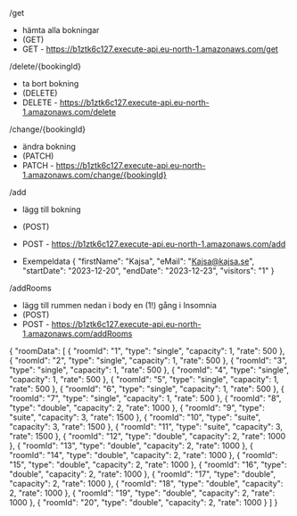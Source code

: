 /get
- hämta alla bokningar
- (GET)
- GET - https://b1ztk6c127.execute-api.eu-north-1.amazonaws.com/get

/delete/{bookingId}
- ta bort bokning
- (DELETE)
- DELETE - https://b1ztk6c127.execute-api.eu-north-1.amazonaws.com/delete

/change/{bookingId}
- ändra bokning
- (PATCH)
- PATCH - https://b1ztk6c127.execute-api.eu-north-1.amazonaws.com/change/{bookingId}

/add
- lägg till bokning
- (POST)
- POST - https://b1ztk6c127.execute-api.eu-north-1.amazonaws.com/add

- Exempeldata
  {
    "firstName": "Kajsa",
    "eMail": "Kajsa@kajsa.se",
    "startDate": "2023-12-20",
    "endDate": "2023-12-23",
    "visitors": "1"
}


/addRooms
- lägg till rummen nedan i body en (1!) gång i Insomnia
- (POST)
- POST - https://b1ztk6c127.execute-api.eu-north-1.amazonaws.com/addRooms

{
  "roomData": [
    {
      "roomId": "1",
      "type": "single",
      "capacity": 1,
      "rate": 500
    },
    {
      "roomId": "2",
      "type": "single",
      "capacity": 1,
      "rate": 500
    },
    {
      "roomId": "3",
      "type": "single",
      "capacity": 1,
      "rate": 500
    },
    {
      "roomId": "4",
      "type": "single",
      "capacity": 1,
      "rate": 500
    },
    {
      "roomId": "5",
      "type": "single",
      "capacity": 1,
      "rate": 500
    },
    {
      "roomId": "6",
      "type": "single",
      "capacity": 1,
      "rate": 500
    },
    {
      "roomId": "7",
      "type": "single",
      "capacity": 1,
      "rate": 500
    },
    {
      "roomId": "8",
      "type": "double",
      "capacity": 2,
      "rate": 1000
    },
    {
      "roomId": "9",
      "type": "suite",
      "capacity": 3,
      "rate": 1500
    },
    {
      "roomId": "10",
      "type": "suite",
      "capacity": 3,
      "rate": 1500
    },
    {
      "roomId": "11",
      "type": "suite",
      "capacity": 3,
      "rate": 1500
    },
    {
      "roomId": "12",
      "type": "double",
      "capacity": 2,
      "rate": 1000
    },
    {
      "roomId": "13",
      "type": "double",
      "capacity": 2,
      "rate": 1000
    },
    {
      "roomId": "14",
      "type": "double",
      "capacity": 2,
      "rate": 1000
    },
    {
      "roomId": "15",
      "type": "double",
      "capacity": 2,
      "rate": 1000
    },
    {
      "roomId": "16",
      "type": "double",
      "capacity": 2,
      "rate": 1000
    },
    {
      "roomId": "17",
      "type": "double",
      "capacity": 2,
      "rate": 1000
    },
    {
      "roomId": "18",
      "type": "double",
      "capacity": 2,
      "rate": 1000
    },
    {
      "roomId": "19",
      "type": "double",
      "capacity": 2,
      "rate": 1000
    },
    {
      "roomId": "20",
      "type": "double",
      "capacity": 2,
      "rate": 1000
    }
  ]
}
